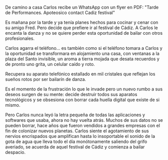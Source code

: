De camino a casa Carlos recibe un WhatsApp con un flyer en PDF: "Tarde de Performances. Apoteosico contact Cadiz festival"

Es mañana por la tarde y ya tenía planes hechos para cocinar y cenar con su amigo Fred. Pero decide que prefiere ir al festival de Cádiz. A Carlos le encanta la danza y no se quiere perder esta oportunidad de bailar con otros profesionales.

Carlos agarra el teléfono… es también como si el teléfono tomara a Carlos y la oportunidad se transformara en alojamiento una casa, con ventanas a la plaza del Santo invisible, un aroma a tierra mojada que desata recuerdos y de pronto uno grita, un celular caído y roto.

Recupera su aparato telefónico estallado en mil cristales que reflejan los sueños rotos por ser bailarín de danza.

Es el momento de la frustración lo que le invade pero un nuevo rumbo a sus deseos surgen de su mente: decide destruir todos sus aparatos tecnológicos y se obsesiona con borrar cada huella digital que existe de si mismo.

Pero Carlos nunca leyó la letra pequeña de todas las aplicaciones y softwares que usaba, ahora no hay vuelta atrás. Muchos de sus datos no se pueden borrar, hace años que fueron vendidos a grandes empresas con el fin de colonizar nuevos planetas. Carlos siente el agotamiento de sus nervios encrispados que amplifican hasta lo insoportable el sonido de la gota de agua que lleva todo el día monótonamente saliendo del grifo averiado, se acuerda de aquel festival de Cádiz y comienza a bailar despacio.
